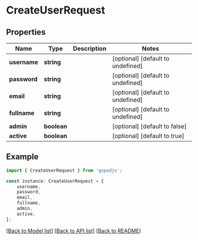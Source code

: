 # CreateUserRequest


## Properties

Name | Type | Description | Notes
------------ | ------------- | ------------- | -------------
**username** | **string** |  | [optional] [default to undefined]
**password** | **string** |  | [optional] [default to undefined]
**email** | **string** |  | [optional] [default to undefined]
**fullname** | **string** |  | [optional] [default to undefined]
**admin** | **boolean** |  | [optional] [default to false]
**active** | **boolean** |  | [optional] [default to true]

## Example

```typescript
import { CreateUserRequest } from 'gopadjs';

const instance: CreateUserRequest = {
    username,
    password,
    email,
    fullname,
    admin,
    active,
};
```

[[Back to Model list]](../README.md#documentation-for-models) [[Back to API list]](../README.md#documentation-for-api-endpoints) [[Back to README]](../README.md)
